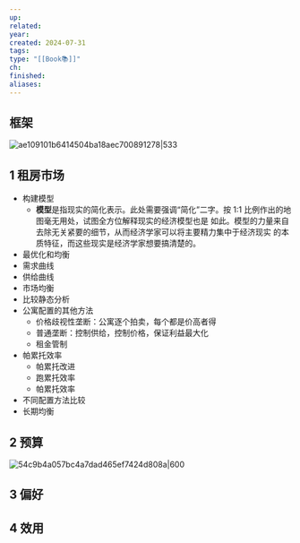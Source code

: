 ```yaml
---
up: 
related: 
year: 
created: 2024-07-31
tags: 
type: "[[Book📚]]"
ch: 
finished: 
aliases:
---
```


## 框架

![ae109101b6414504ba18aec700891278|533](https://s1.vika.cn/space/2024/07/31/ae109101b6414504ba18aec700891278)

## 1 租房市场

- 构建模型
	-  **模型**是指现实的简化表示。此处需要强调“简化”二字。按 1:1 比例作出的地图毫无用处，试图全方位解释现实的经济模型也是 如此。模型的力量来自去除无关紧要的细节，从而经济学家可以将主要精力集中于经济现实 的本质特征，而这些现实是经济学家想要搞清楚的。
- 最优化和均衡
- 需求曲线
- 供给曲线
- 市场均衡
- 比较静态分析
- 公寓配置的其他方法
	- 价格歧视性垄断：公寓逐个拍卖，每个都是价高者得
	- 普通垄断：控制供给，控制价格，保证利益最大化
	- 租金管制
- 帕累托效率
	- 帕累托改进
	- 跑累托效率
	- 帕累托效率
- 不同配置方法比较
- 长期均衡


>




## 2 预算


![54c9b4a057bc4a7dad465ef7424d808a|600](https://s1.vika.cn/space/2024/07/31/54c9b4a057bc4a7dad465ef7424d808a)


## 3 偏好



## 4 效用


